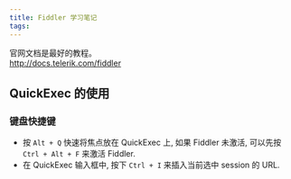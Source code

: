 ```yaml
---
title: Fiddler 学习笔记
tags:
---
```


官网文档是最好的教程。\
http://docs.telerik.com/fiddler

## QuickExec 的使用

### 键盘快捷键

- 按 `Alt + Q` 快速将焦点放在 QuickExec 上, 如果 Fiddler 未激活, 可以先按 `Ctrl + Alt + F` 来激活 Fiddler.
- 在 QuickExec 输入框中, 按下 `Ctrl + I` 来插入当前选中 session 的 URL.

